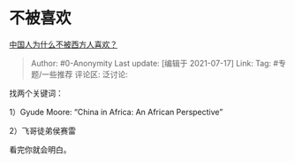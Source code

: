 # 不被喜欢
[中国人为什么不被西方人喜欢？](https://www.zhihu.com/question/468556885/answer/2002875081)

> Author: #0-Anonymity
> Last update: [编辑于 2021-07-17]
> Link:
> Tag: #专题/一些推荐
> 评论区:
> 泛讨论:

找两个关键词：

1）Gyude Moore: “China in Africa: An African Perspective”

2）飞哥徒弟侯赛雷

看完你就会明白。

